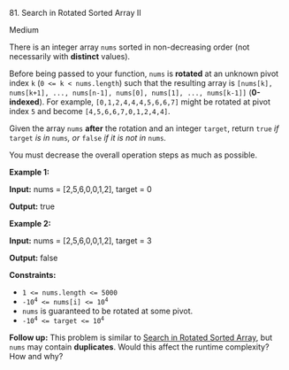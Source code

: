﻿81\. Search in Rotated Sorted Array II

Medium

There is an integer array `nums` sorted in non-decreasing order (not necessarily with **distinct** values).

Before being passed to your function, `nums` is **rotated** at an unknown pivot index `k` (`0 <= k < nums.length`) such that the resulting array is `[nums[k], nums[k+1], ..., nums[n-1], nums[0], nums[1], ..., nums[k-1]]` (**0-indexed**). For example, `[0,1,2,4,4,4,5,6,6,7]` might be rotated at pivot index `5` and become `[4,5,6,6,7,0,1,2,4,4]`.

Given the array `nums` **after** the rotation and an integer `target`, return `true` _if_ `target` _is in_ `nums`_, or_ `false` _if it is not in_ `nums`_._

You must decrease the overall operation steps as much as possible.

**Example 1:**

**Input:** nums = \[2,5,6,0,0,1,2\], target = 0

**Output:** true 

**Example 2:**

**Input:** nums = \[2,5,6,0,0,1,2\], target = 3

**Output:** false 

**Constraints:**

*   `1 <= nums.length <= 5000`
*   <code>-10<sup>4</sup> <= nums[i] <= 10<sup>4</sup></code>
*   `nums` is guaranteed to be rotated at some pivot.
*   <code>-10<sup>4</sup> <= target <= 10<sup>4</sup></code>

**Follow up:** This problem is similar to [Search in Rotated Sorted Array](https://github.com/javadev/LeetCode-in-Java/tree/main/src/main/java/g0001_0100/s0033_search_in_rotated_sorted_array/), but `nums` may contain **duplicates**. Would this affect the runtime complexity? How and why?